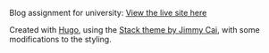 <!-- hugo server --noHTTPCache -->

Blog assignment for university: [View the live site here](https://strike-digital.github.io/)

Created with [Hugo](https://gohugo.io/), using the [Stack theme by Jimmy Cai](https://github.com/CaiJimmy/hugo-theme-stack), with some modifications to the styling.